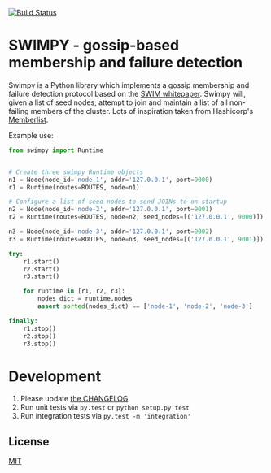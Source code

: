 [![Build Status](https://travis-ci.org/jefffm/swimpy.svg?branch=master)](https://travis-ci.org/jefffm/swimpy)



SWIMPY - gossip-based membership and failure detection
======================================================

Swimpy is a Python library which implements a gossip membership and failure
detection protocol based on the [SWIM
whitepaper](https://www.cs.cornell.edu/~asdas/research/dsn02-swim.pdf). Swimpy
will, given a list of seed nodes, attempt to join and maintain a list of all
non-failing members of the cluster. Lots of inspiration taken from Hashicorp's
[Memberlist](https://github.com/hashicorp/memberlist).

Example use:

```python
from swimpy import Runtime


# Create three swimpy Runtime objects
n1 = Node(node_id='node-1', addr='127.0.0.1', port=9000)
r1 = Runtime(routes=ROUTES, node=n1)

# Configure a list of seed nodes to send JOINs to on startup
n2 = Node(node_id='node-2', addr='127.0.0.1', port=9001)
r2 = Runtime(routes=ROUTES, node=n2, seed_nodes=[('127.0.0.1', 9000)])

n3 = Node(node_id='node-3', addr='127.0.0.1', port=9002)
r3 = Runtime(routes=ROUTES, node=n3, seed_nodes=[('127.0.0.1', 9001)])

try:
    r1.start()
    r2.start()
    r3.start()

    for runtime in [r1, r2, r3]:
        nodes_dict = runtime.nodes
        assert sorted(nodes_dict) == ['node-1', 'node-2', 'node-3']

finally:
    r1.stop()
    r2.stop()
    r3.stop()

```

Development
===========

1. Please update [the CHANGELOG](CHANGELOG.md)
2. Run unit tests via `py.test` or `python setup.py test`
3. Run integration tests via `py.test -m 'integration'`

## License

[MIT](http://opensource.org/licenses/MIT)
